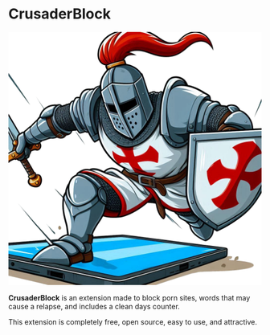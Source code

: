 # CrusaderBlock

![CrusaderBlock](Images/crusader-logo.png)

**CrusaderBlock** is an extension made to block porn sites, words that may cause a relapse, and includes a clean days counter. 

This extension is completely free, open source, easy to use, and attractive.

